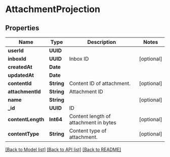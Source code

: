 # AttachmentProjection

## Properties
Name | Type | Description | Notes
------------ | ------------- | ------------- | -------------
**userId** | **UUID** |  | 
**inboxId** | **UUID** | Inbox ID | [optional] 
**createdAt** | **Date** |  | 
**updatedAt** | **Date** |  | 
**contentId** | **String** | Content ID of attachment. | [optional] 
**attachmentId** | **String** | Attachment ID | 
**name** | **String** |  | [optional] 
**_id** | **UUID** | ID | 
**contentLength** | **Int64** | Content length of attachment in bytes | [optional] 
**contentType** | **String** | Content type of attachment. | [optional] 

[[Back to Model list]](../README#documentation-for-models) [[Back to API list]](../README#documentation-for-api-endpoints) [[Back to README]](../README)


